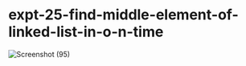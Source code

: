 # expt-25-find-middle-element-of-linked-list-in-o-n-time
![Screenshot (95)](https://github.com/DikshaMeena03/expt-25-find-middle-element-of-linked-list-in-o-n-time/assets/148327414/45149c9f-e1ad-45fc-8540-0ee8c019dd8a)
